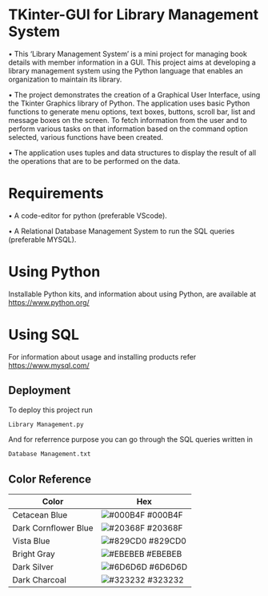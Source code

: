 # TKinter-GUI for Library Management System

• This ‘Library Management System’ is a mini project for managing book details with member information in a GUI. This project aims at developing a library management system using the Python language that enables an organization to maintain its library.

• The project demonstrates the creation of a Graphical User Interface, using the Tkinter Graphics library of Python.
The application uses basic Python functions to generate menu options, text boxes, buttons, scroll bar, list and message boxes on the screen.
To fetch information from the user and to perform various tasks on that information based on the command option selected, various functions have been created.

• The application uses tuples and data structures to display the result of all the operations that are to be performed on the data.

# Requirements
• A code-editor for python (preferable VScode).

• A Relational Database Management System to run the SQL queries (preferable MYSQL).

# Using Python
Installable Python kits, and information about using Python, are available at https://www.python.org/

# Using SQL
For information about usage and installing products refer https://www.mysql.com/


## Deployment

To deploy this project run

```bash
Library Management.py
```
And for referrence purpose you can go through the SQL queries written in

```bash
Database Management.txt
```

## Color Reference

| Color             | Hex                                                                |
| ----------------- | ------------------------------------------------------------------ |
| Cetacean Blue | ![#000B4F](https://via.placeholder.com/10/000B4F?text=+) #000B4F |
| Dark Cornflower Blue | ![#20368F](https://via.placeholder.com/10/20368F?text=+) #20368F |
| Vista Blue | ![#829CD0](https://via.placeholder.com/10/829CD0?text=+) #829CD0 |
| Bright Gray | ![#EBEBEB](https://via.placeholder.com/10/EBEBEB?text=+) #EBEBEB |
| Dark Silver | ![#6D6D6D](https://via.placeholder.com/10/6D6D6D?text=+) #6D6D6D |
| Dark Charcoal | ![#323232](https://via.placeholder.com/10/323232?text=+) #323232 |

